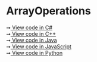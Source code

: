 # ArrayOperations
➞<a href="https://github.com/ritchiepulikottil/ArrayOperations/blob/main/c%23/MyArray.cs"> View code in C# </a><br>
➞<a href="https://github.com/ritchiepulikottil/ArrayOperations/blob/main/c%2B%2B/MyArray.cpp"> View code in C++ </a><br>
➞<a href="https://github.com/ritchiepulikottil/ArrayOperations/blob/main/java/MyArray.java"> View code in Java </a><br>
➞<a href="https://github.com/ritchiepulikottil/ArrayOperations/blob/main/javascript/MyArray.js"> View code in JavaScript </a><br>
➞<a href="https://github.com/ritchiepulikottil/ArrayOperations/blob/main/python/MyArray.py"> View code in Python </a><br>

